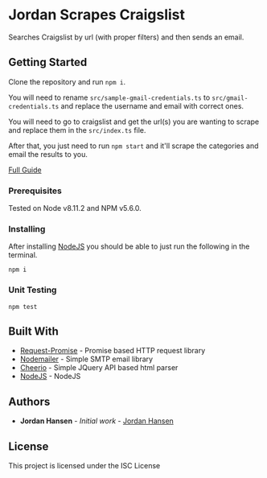 # Jordan Scrapes Craigslist

Searches Craigslist by url (with proper filters) and then sends an email.

## Getting Started

Clone the repository and run `npm i`. 

You will need to rename `src/sample-gmail-credentials.ts` to `src/gmail-credentials.ts` and replace the username and email with correct ones.

You will need to go to craigslist and get the url(s) you are wanting to scrape and replace them in the `src/index.ts` file.

After that, you just need to run `npm start` and it'll scrape the categories and email the results to you.

[Full Guide](https://javascriptwebscrapingguy.com/jordan-scrapes-craigslist-and-then-automates-emailing-the-results-to-himself/)

### Prerequisites

Tested on Node v8.11.2 and NPM v5.6.0.

### Installing

After installing [NodeJS](https://nodejs.org/en/) you should be able to just run the following in the terminal.

```
npm i
```

### Unit Testing

`npm test`

## Built With

* [Request-Promise](https://github.com/request/request-promise) - Promise based HTTP request library
* [Nodemailer](https://github.com/nodemailer/nodemailer) - Simple SMTP email library
* [Cheerio](https://github.com/cheeriojs/cheerio) - Simple JQuery API based html parser
* [NodeJS](https://nodejs.org/en/) - NodeJS

## Authors

* **Jordan Hansen** - *Initial work* - [Jordan Hansen](https://github.com/aarmora)


## License

This project is licensed under the ISC License
